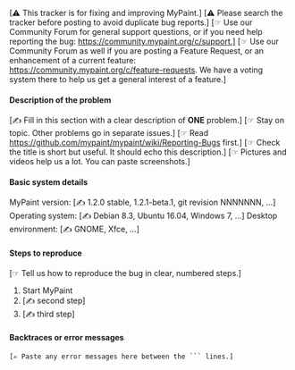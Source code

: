 [⚠ This tracker is for fixing and improving MyPaint.]
[⚠ Please search the tracker before posting to avoid duplicate bug reports.]
[☞ Use our Community Forum for general support questions, or if you need help reporting the bug: https://community.mypaint.org/c/support.]
[☞ Use our Community Forum as well if you are posting a Feature Request, or an enhancement of a current feature: https://community.mypaint.org/c/feature-requests. We have a voting system there to help us get a general interest of a feature.]

#### Description of the problem

[✍ Fill in this section with a clear description of **ONE** problem.]
[☞ Stay on topic. Other problems go in separate issues.]
[☞ Read https://github.com/mypaint/mypaint/wiki/Reporting-Bugs first.]
[☞ Check the title is short but useful. It should echo this description.]
[☞ Pictures and videos help us a lot. You can paste screenshots.]

#### Basic system details

MyPaint version: [✍ 1.2.0 stable, 1.2.1-beta.1, git revision NNNNNNN, …]
Operating system: [✍ Debian 8.3, Ubuntu 16.04, Windows 7, …]
Desktop environment: [✍ GNOME, Xfce, …]

#### Steps to reproduce

[☞ Tell us how to reproduce the bug in clear, numbered steps.]

1. Start MyPaint
2. [✍ second step]
3. [✍ third step]

#### Backtraces or error messages

```
[✍ Paste any error messages here between the ``` lines.]
```
